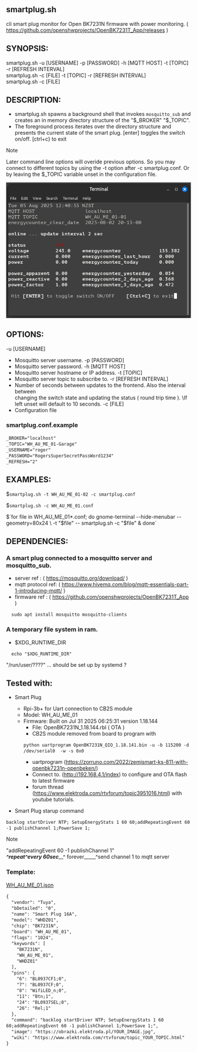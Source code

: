 ## smartplug.sh
  cli smart plug monitor for Open BK7231N firmware with power monitoring. ( https://github.com/openshwprojects/OpenBK7231T_App/releases )

## SYNOPSIS:
smartplug.sh -u [USERNAME] -p [PASSWORD] -h [MQTT HOST] -t [TOPIC] -r [REFRESH INTERVAL] \
smartplug.sh -c [FILE] -t [TOPIC] -r [REFRESH INTERVAL] \
smartplug.sh -c [FILE]
## DESCRIPTION:

- smartplug.sh spawns a background shell that invokes `mosquitto_sub` and creates an in memory directory structure of the "$_BROKER" "$_TOPIC".
- The foreground process iterates over the directory structure and presents the current state of the smart plug. [enter] toggles the switch on/off. [ctrl+c} to exit
> [!NOTE]
> Later command line options will overide previous options. So you may connect to different topics by using the -t option after -c smartplug.conf. Or by leaving the $_TOPIC variable unset in the configuration file.

<img alt="Smart_Plug sh" src="Smart_Plug.sh.png" />

## OPTIONS:

-u [USERNAME]
   - Mosquitto server username.
-p [PASSWORD]
   - Mosquitto server password.
-h [MQTT HOST]
   - Mosquitto server hostname or IP address.
-t [TOPIC]
   - Mosquitto server topic to subscribe to.
-r [REFRESH INTERVAL]
   - Number of seconds between updates to the frontend. Also the interval between \
changing the switch state and updating the status ( round trip time ). \If left unset will default to 10 seconds.
-c [FILE]
   - Configuration file
### smartplug.conf.example

```
_BROKER="localhost"
_TOPIC="WH_AU_ME_01-Garage"
_USERNAME="roger"
_PASSWORD="RogersSuperSecretPassWord1234"
_REFRESH="2"
```

## EXAMPLES:

$`smartplug.sh -t WH_AU_ME_01-02 -c smartplug.conf`

$`smartplug.sh -c WH_AU_ME_01.conf`

$`for file in WH_AU_ME_01*.conf; do gnome-terminal --hide-menubar --geometry=80x24 \
        -t "$file" -- smartplug.sh -c "$file" & done`

## DEPENDENCIES:

### A smart plug connected to a mosquitto server and mosquitto_sub.

- server ref : ( https://mosquitto.org/download/ )
- mqtt protocol ref: ( https://www.hivemq.com/blog/mqtt-essentials-part-1-introducing-mqtt/ )
- firmware ref : ( https://github.com/openshwprojects/OpenBK7231T_App )
```
  sudo apt install mosquitto mosquitto-clients
```

### A temporary file system in ram.

- $XDG_RUNTIME_DIR
```
  echo "$XDG_RUNTIME_DIR"
```
"/run/user/????" ... should be set up by systemd ?

## Tested with:

- Smart Plug
  - Rpi-3b+ for Uart connection to CB2S module 
  - Model: WH_AU_ME_01
  - Firmware: Built on Jul 31 2025 06:25:31 version 1.18.144
    - File: OpenBK7231N_1.18.144.rbl ( OTA )
    - CB2S module removed from board to program with
    ```
    python uartprogram OpenBK7231N_QIO_1.18.141.bin -u -b 115200 -d /dev/serial0  -w -s 0x0
    ```
    - uartprogram (https://zorruno.com/2022/zemismart-ks-811-with-openbk7231n-openbeken/)
    - Connect to. (http://192.168.4.1/index) to configure and OTA flash to latest firmware 
    - forum thread (https://www.elektroda.com/rtvforum/topic3951016.html) with youtube tutorials.

- Smart Plug starup command
```
backlog startDriver NTP; SetupEnergyStats 1 60 60;addRepeatingEvent 60 -1 publishChannel 1;PowerSave 1;
```
> [!NOTE] 
> "addRepeatingEvent 60               -1         publishChannel 1" \
>________^repeat_____^every 60sec_____^ forever_____^send channel 1 to mqtt server
### Template:
[WH_AU_ME_01.json](WH_AU_ME_01.json)
```
{
  "vendor": "Tuya",
  "bDetailed": "0",
  "name": "Smart Plug 16A",
  "model": "WHDZ01",
  "chip": "BK7231N",
  "board": "WH_AU_ME_01",
  "flags": "1024",
  "keywords": [
    "BK7231N",
    "WH_AU_ME_01",
    "WHDZ01"
  ],
  "pins": {
    "6": "BL0937CF1;0",
    "7": "BL0937CF;0",
    "8": "WifiLED_n;0",
    "11": "Btn;1",
    "24": "BL0937SEL;0",
    "26": "Rel;1"
  },
  "command": "backlog startDriver NTP; SetupEnergyStats 1 60 60;addRepeatingEvent 60 -1 publishChannel 1;PowerSave 1;",
  "image": "https://obrazki.elektroda.pl/YOUR_IMAGE.jpg",
  "wiki": "https://www.elektroda.com/rtvforum/topic_YOUR_TOPIC.html"
}
```

